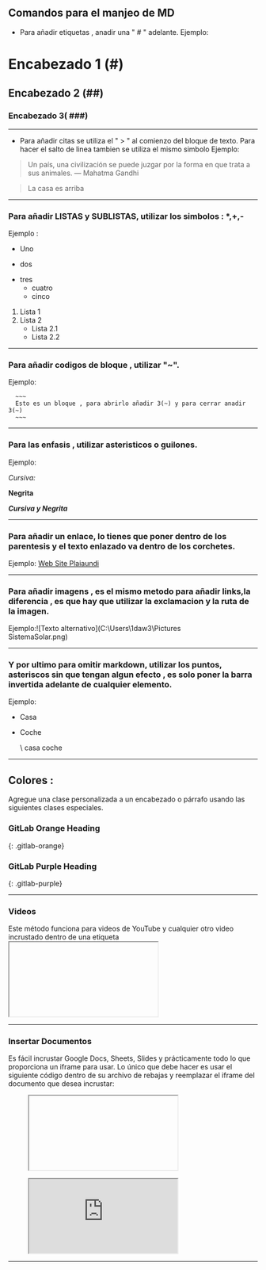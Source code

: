 ## Comandos para el manjeo de MD 

 -  Para añadir etiquetas , anadir una " # " adelante.
 Ejemplo:

 # Encabezado 1 (#)

 ## Encabezado 2 (##)
 
 ### Encabezado 3( ###)

 ***


 - Para añadir citas se utiliza el  " > " al comienzo del bloque de texto. Para hacer el salto de linea tambien se utiliza el mismo simbolo Ejemplo:

 >  Un país, una civilización se puede juzgar por la forma en que trata a sus animales.  — Mahatma Gandhi
 >

 > La casa es arriba

 ***
 
  ### Para añadir LISTAS  y SUBLISTAS, utilizar los simbolos : *,+,- 
  Ejemplo :

  + Uno
  - dos
  * tres 
      * cuatro
      * cinco

  1. Lista 1
  1. Lista 2
      - Lista 2.1
      - Lista  2.2  

*** 
 ### Para añadir codigos de bloque , utilizar "~". 
 Ejemplo:

 


      ~~~
      Esto es un bloque , para abrirlo añadir 3(~) y para cerrar anadir 3(~)
      ~~~

***
### Para las enfasis , utilizar asteristicos o guilones.
Ejemplo:
>
 _Cursiva:_

>
__Negrita__
>
***Cursiva y Negrita***

***

### Para añadir un  enlace, lo tienes que poner dentro de los parentesis y el texto enlazado va dentro de los corchetes.

Ejemplo:  [Web Site Plaiaundi](https://plaiaundi.hezkuntza.net/es/)

***
### Para añadir imagens , es el mismo metodo para añadir links,la diferencia , es que hay que utilizar la exclamacion y la ruta de la imagen.
Ejemplo:![Texto alternativo](C:\Users\1daw3\Pictures\
SistemaSolar.png)

***
### Y por ultimo para omitir markdown, utilizar los puntos, asteriscos sin que tengan algun efecto , es solo poner la barra invertida adelante de cualquier elemento.

Ejemplo:

* Casa
* Coche
   
   \ casa
   coche
***

## Colores : 
Agregue una clase personalizada a un encabezado o párrafo usando las siguientes clases especiales.

### GitLab Orange Heading
{: .gitlab-orange}

### GitLab Purple Heading
{: .gitlab-purple}


*** 

### Videos
Este método funciona para videos de YouTube y cualquier otro video incrustado dentro de una etiqueta <iframe>.

Copie el código a continuación y péguelo en su archivo de rebajas. Deje una línea en blanco arriba y abajo. NO edite el bloque de código (por ejemplo, elimine espacios; es posible que el iframe del video no se procese correctamente)
Vaya a la URL del video que desea mostrar
Haga clic en "Compartir", luego en "Insertar"
Copie solo la URL de <iframe>origen ( src) y péguela reemplazando lo siguiente:src

<!-- blank line -->
<figure class="video_container">
  <iframe src="https://www.youtube.com/embed/enMumwvLAug" frameborder="0" allowfullscreen="true"> </iframe>
</figure>
<!-- blank line -->

***
### Insertar Documentos
Es fácil incrustar Google Docs, Sheets, Slides y prácticamente todo lo que proporciona un iframe para usar. Lo único que debe hacer es usar el siguiente código dentro de su archivo de rebajas y reemplazar el iframe del documento que desea incrustar:

<figure class="video_container">
<iframe IFRAME CONTENT></iframe>
</figure>

<figure class="video_container">
<iframe src="https://docs.google.com/spreadsheets/d/1jAnvYpRmNu8BISIrkYGTLolOTmlCoKLbuHVWzCXJSY4/pubhtml?widget=true&amp;headers=false"></iframe>
</figure>

***






